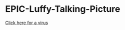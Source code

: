 # EPIC-Luffy-Talking-Picture
[Click here for a virus](https://kingchump.github.io/EPIC-Luffy-Talking-Picture/)
